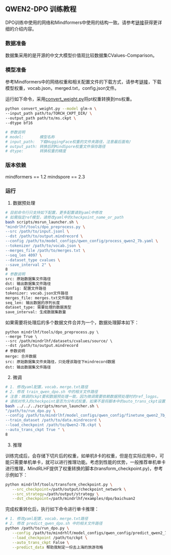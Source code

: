 ## QWEN2-DPO 训练教程

DPO训练中使用的网络和Mindformers中使用的结构一致。请参考[链接](https://gitee.com/mindspore/mindformers/blob/dev/research/qwen2/qwen2.md)获得更详细的介绍内容。


### 数据准备
数据集采用的是开源的中文大模型价值观比较数据集CValues-Comparison。

### 模型准备

参考Mindformers中的网络权重和相关配置文件的下载方式，请参考[链接](https://gitee.com/mindspore/mindformers/blob/dev/research/qwen2/qwen2.md)，下载模型权重，vocab.json，merged.txt，config.json文件。

运行如下命令，采用[convert_weight.py](https://gitee.com/mindspore/mindformers/blob/r1.2.0/convert_weight.py)将pt权重转换到ms权重。

```sh
python convert_weight.py --model glm-n \
--input_path path/to/TORCH_CKPT_DIR/ \
--output_path path/to/ms.ckpt \
--dtype bf16

# 参数说明
# model:       模型名称
# input_path:  下载HuggingFace权重的文件夹路径，注意最后面有/
# output_path: 转换后的MindSpore权重文件保存路径
# dtype:       转换权重的精度
```

### 版本依赖

mindformers  == 1.2
mindspore == 2.3



### 运行


1. 数据预处理

```sh
# 目前命令行只支持如下配置，更多配置请到yaml中修改
# 如需指定ref模型，请修改yaml中的checkpoint_name_or_path
bash scripts/msrun_launcher.sh \
"mindrlhf/tools/dpo_preprocess.py \
--src /path/to/input.jsonl \
--dst /path/to/output.mindrecord \
--config /path/to/model_configs/qwen_config/process_qwen2_7b.yaml \
--tokenizer /path/to/vocab.json \
--merges_file /path/to/merges.txt \
--seq_len 4097 \
--dataset_type cvalues \
--save_interval 2" \
8 
# 参数说明
src: 原始数据集文件路径
dst: 输出数据集文件路径
config: 配置文件路径
tokenizer: vocab.json文件路径
merges_file: merges.txt文件路径
seq_len: 输出数据的序列长度
dataset_type: 需要处理的数据类型
save_interval: 生成数据集数量
```
如果需要将处理后的多个数据文件合并为一个，数据处理脚本如下：
```Shell
python mindrlhf/tools/dpo_preprocess.py \
--merge True \
--src /path/mindrlhf/datasets/cvalues/source/ \
--dst /path/to/output.mindrecord 
# 参数说明
merge: 合并数据
src: 原始数据集文件夹路径，只处理该路径下mindrecord数据
dst: 输出数据集文件路径
```

2. 微调

```sh
# 1. 修改yaml配置，vocab，merge.txt路径
# 2. 修改 train_qwen_dpo.sh 中的相关文件路径
# 注意：微调的ckpt要和数据预处理一致，因为微调需要依赖数据预处理时的ref_logps。
# 请核对传入的checkpoint是否为分布式权重，如果不是将脚本中的auto_trans_ckpt设置为true，自动转换成分布式权重
bash ../../../scripts/msrun_launcher.sh \
"/path/to/run_dpo.py \
--config /path/to/mindrlhf/model_configs/qwen_config/finetune_qwen2_7b_dpo.yaml \
--train_dataset /path/to/data.mindrecord \
--load_checkpoint /path/to/Qwen2-7B.ckpt \
--auto_trans_ckpt True " \
8
```

3. 推理

训练完成后，会存储下切片后的权重，如单机8卡的权重，但是在实际应用中，可能只需要单机单卡，就可以进行推理功能。考虑到性能的优势，一般推荐单机单卡进行推理，MindRLHF提供了权重转换的脚本(transform_checkpoint.py)，参考示例如下：
```sh
python mindrlhf/tools/transform_checkpoint.py \
   --src_checkpoint=/path/output/checkpoint_network \
   --src_strategy=/path/output/strategy \
   --dst_checkpoint=/path/mindrlhf/examples/dpo/baichuan2
```

   完成权重转化后，执行如下命令进行单卡推理：
```sh
# 1. 修改yaml配置，vocab，merge.txt路径
# 2. 修改 predict_qwen_dpo.sh 中的相关文件路径
python /path/to/run_dpo.py \
   --config /path/to/mindrhlf/model_configs/qwen_config/predict_qwen2_7b.yaml \
   --load_checkpoint /path/to/ckpt \
   --auto_trans_ckpt False \
   --predict_data 帮助我制定一份去上海的旅游攻略
```
   